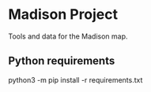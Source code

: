 # Madison Project

Tools and data for the Madison map.

## Python requirements

python3 -m pip install -r requirements.txt

